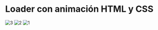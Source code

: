 # Loader con animación HTML y CSS

![3](https://github.com/user-attachments/assets/cd636307-5e11-48b3-8c8f-5567749b59cb)
![2](https://github.com/user-attachments/assets/bd016b16-1d29-46b8-bf4b-db7701de43d5)
![1](https://github.com/user-attachments/assets/04ebac72-55d3-4036-a649-c1f9ea28b328)
